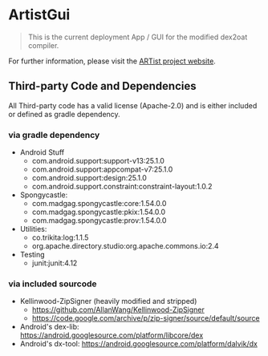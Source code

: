 # ArtistGui

> This is the current deployment App / GUI for the modified dex2oat compiler.

For further information, please visit the [ARTist project website](https://artist.cispa.saarland).

## Third-party Code and Dependencies

All Third-party code has a valid license (Apache-2.0) and is either included or defined as
gradle dependency.

### via gradle dependency

- Android Stuff
    - com.android.support:support-v13:25.1.0
    - com.android.support:appcompat-v7:25.1.0
    - com.android.support:design:25.1.0
    - com.android.support.constraint:constraint-layout:1.0.2
- Spongycastle:
    - com.madgag.spongycastle:core:1.54.0.0
    - com.madgag.spongycastle:pkix:1.54.0.0
    - com.madgag.spongycastle:prov:1.54.0.0
- Utilities:
    - co.trikita:log:1.1.5
    - org.apache.directory.studio:org.apache.commons.io:2.4
- Testing
    - junit:junit:4.12

### via included sourcode

- Kellinwood-ZipSigner (heavily modified and stripped)
    - https://github.com/AllanWang/Kellinwood-ZipSigner
    - https://code.google.com/archive/p/zip-signer/source/default/source
- Android's dex-lib: https://android.googlesource.com/platform/libcore/dex
- Android's dx-tool: https://android.googlesource.com/platform/dalvik/dx

